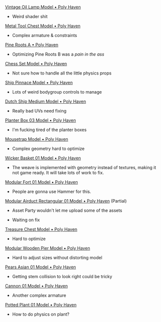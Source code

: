 [Vintage Oil Lamp Model • Poly Haven](https://polyhaven.com/a/vintage_oil_lamp)

- Weird shader shit

[Metal Tool Chest Model • Poly Haven](https://polyhaven.com/a/metal_tool_chest)

- Complex armature & constraints

[Pine Roots A • Poly Haven](https://polyhaven.com/a/pine_roots)

- Optimizing Pine Roots B was a *pain in the ass*

[Chess Set Model • Poly Haven](https://polyhaven.com/a/chess_set)

- Not sure how to handle all the little physics props

[Ship Pinnace Model • Poly Haven](https://polyhaven.com/a/ship_pinnace)

- Lots of weird bodygroup controls to manage

[Dutch Ship Medium Model • Poly Haven](https://polyhaven.com/a/dutch_ship_medium)

- Really bad UVs need fixing

[Planter Box 03 Model • Poly Haven](https://polyhaven.com/a/planter_box_03)

- I'm fucking tired of the planter boxes

[Mousetrap Model • Poly Haven](https://polyhaven.com/a/mousetrap)

- Complex geometry hard to optimize

[Wicker Basket 01 Model • Poly Haven](https://polyhaven.com/a/wicker_basket_01)

- The weave is implemented with geometry instead of textures, making it not game ready. It will take lots of work to fix.

[Modular Fort 01 Model • Poly Haven](https://polyhaven.com/a/modular_fort_01)

- People are gonna use Hammer for this.

[Modular Airduct Rectangular 01 Model • Poly Haven](https://polyhaven.com/a/modular_airduct_rectangular_01) (Partial)

- Asset Party wouldn't let me upload some of the assets

- Waiting on fix

[Treasure Chest Model • Poly Haven](https://polyhaven.com/a/treasure_chest)

- Hard to optimize

[Modular Wooden Pier Model • Poly Haven](https://polyhaven.com/a/modular_wooden_pier)

- Hard to adjust sizes without distorting model

[Pears Asian 01 Model • Poly Haven](https://polyhaven.com/a/food_pears_asian_01)

- Getting stem collision to look right could be tricky

[Cannon 01 Model • Poly Haven](https://polyhaven.com/a/cannon_01)

- Another complex armature

[Potted Plant 01 Model • Poly Haven](https://polyhaven.com/a/potted_plant_01)

- How to do physics on plant?
